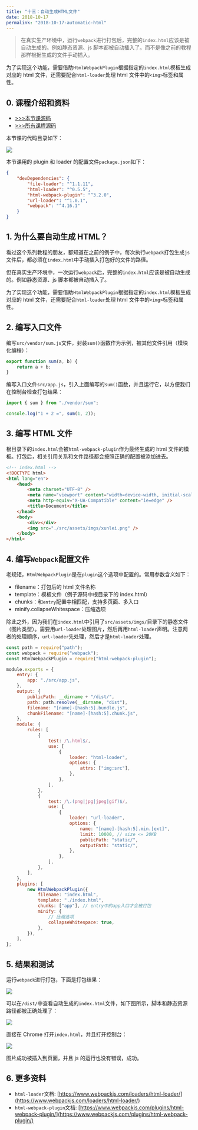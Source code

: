 ```yaml
---
title: "十三：自动生成HTML文件"
date: 2018-10-17
permalink: "2018-10-17-automatic-html"
---
```


> 在真实生产环境中，运行`webpack`进行打包后，完整的`index.html`应该是被自动生成的。例如静态资源、js 脚本都被自动插入了。而不是像之前的教程那样根据生成的文件手动插入。

为了实现这个功能，需要借助`HtmlWebpackPlugin`根据指定的`index.html`模板生成对应的 html 文件，还需要配合`html-loader`处理 html 文件中的`<img>`标签和属性。

<!-- more -->

## 0. 课程介绍和资料

-   [>>>本节课源码](https://github.com/dongyuanxin/webpack-demos/tree/master/demo13)
-   [>>>所有课程源码](https://github.com/dongyuanxin/webpack-demos)

本节课的代码目录如下：

![](https://static.godbmw.com/images/webpack/webpack4系列教程/30.png)

本节课用的 plugin 和 loader 的配置文件`package.json`如下：

```json
{
    "devDependencies": {
        "file-loader": "^1.1.11",
        "html-loader": "^0.5.5",
        "html-webpack-plugin": "^3.2.0",
        "url-loader": "^1.0.1",
        "webpack": "^4.16.1"
    }
}
```

## 1. 为什么要自动生成 HTML？

看过这个系列教程的朋友，都知道在之前的例子中，每次执行`webpack`打包生成`js`文件后，都必须在`index.html`中手动插入打包好的文件的路径。

但在真实生产环境中，一次运行`webpack`后，完整的`index.html`应该是被自动生成的。例如静态资源、js 脚本都被自动插入了。

为了实现这个功能，需要借助`HtmlWebpackPlugin`根据指定的`index.html`模板生成对应的 html 文件，还需要配合`html-loader`处理 html 文件中的`<img>`标签和属性。

## 2. 编写入口文件

编写`src/vendor/sum.js`文件，封装`sum()`函数作为示例，被其他文件引用（模块化编程）：

```javascript
export function sum(a, b) {
    return a + b;
}
```

编写入口文件`src/app.js`，引入上面编写的`sum()`函数，并且运行它，以方便我们在控制台检查打包结果：

```javascript
import { sum } from "./vendor/sum";

console.log("1 + 2 =", sum(1, 2));
```

## 3. 编写 HTML 文件

根目录下的`index.html`会被`html-webpack-plugin`作为最终生成的 html 文件的模板。打包后，相关引用关系和文件路径都会按照正确的配置被添加进去。

```html
<!-- index.html -->
<!DOCTYPE html>
<html lang="en">
    <head>
        <meta charset="UTF-8" />
        <meta name="viewport" content="width=device-width, initial-scale=1.0" />
        <meta http-equiv="X-UA-Compatible" content="ie=edge" />
        <title>Document</title>
    </head>
    <body>
        <div></div>
        <img src="./src/assets/imgs/xunlei.png" />
    </body>
</html>
```

## 4. 编写`Webpack`配置文件

老规矩，`HtmlWebpackPlugin`是在`plugin`这个选项中配置的。常用参数含义如下：

-   filename：打包后的 html 文件名称
-   template：模板文件（例子源码中根目录下的 index.html）
-   chunks：和`entry`配置中相匹配，支持多页面、多入口
-   minify.collapseWhitespace：压缩选项

除此之外，因为我们在`index.html`中引用了`src/assets/imgs/`目录下的静态文件（图片类型）。需要用`url-loader`处理图片，然后再用`html-loader`声明。注意两者的处理顺序，`url-loader`先处理，然后才是`html-loader`处理。

```javascript
const path = require("path");
const webpack = require("webpack");
const HtmlWebpackPlugin = require("html-webpack-plugin");

module.exports = {
    entry: {
        app: "./src/app.js",
    },
    output: {
        publicPath: __dirname + "/dist/",
        path: path.resolve(__dirname, "dist"),
        filename: "[name]-[hash:5].bundle.js",
        chunkFilename: "[name]-[hash:5].chunk.js",
    },
    module: {
        rules: [
            {
                test: /\.html$/,
                use: [
                    {
                        loader: "html-loader",
                        options: {
                            attrs: ["img:src"],
                        },
                    },
                ],
            },
            {
                test: /\.(png|jpg|jpeg|gif)$/,
                use: [
                    {
                        loader: "url-loader",
                        options: {
                            name: "[name]-[hash:5].min.[ext]",
                            limit: 10000, // size <= 20KB
                            publicPath: "static/",
                            outputPath: "static/",
                        },
                    },
                ],
            },
        ],
    },
    plugins: [
        new HtmlWebpackPlugin({
            filename: "index.html",
            template: "./index.html",
            chunks: ["app"], // entry中的app入口才会被打包
            minify: {
                // 压缩选项
                collapseWhitespace: true,
            },
        }),
    ],
};
```

## 5. 结果和测试

运行`webpack`进行打包，下面是打包结果：

![](https://static.godbmw.com/images/webpack/webpack4系列教程/33.png)

可以在`/dist/`中查看自动生成的`index.html`文件，如下图所示，脚本和静态资源路径都被正确处理了：

![](https://static.godbmw.com/images/webpack/webpack4系列教程/31.png)

直接在 Chrome 打开`index.html`，并且打开控制台：

![](https://static.godbmw.com/images/webpack/webpack4系列教程/32.png)

图片成功被插入到页面，并且 js 的运行也没有错误，成功。

## 6. 更多资料

-   `html-loader`文档: [https://www.webpackjs.com/loaders/html-loader/](https://www.webpackjs.com/loaders/html-loader/)
-   `html-webpack-plugin`文档: [https://www.webpackjs.com/plugins/html-webpack-plugin/](https://www.webpackjs.com/plugins/html-webpack-plugin/)
